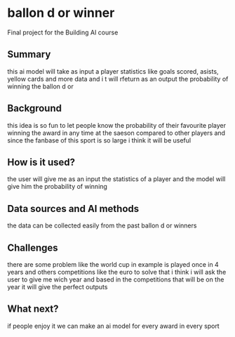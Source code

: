 
<!-- This is the markdown template for the final project of the Building AI course, 
created by Reaktor Innovations and University of Helsinki. 
Copy the template, paste it to your GitHub README and edit! -->

# ballon d or winner

Final project for the Building AI course

## Summary

this ai model will take as input a player statistics like goals scored, asists, yellow cards and more data and i t will rfeturn as an output the probability of winning the ballon d or


## Background

this idea is so fun to let people know the probability of their favourite player winning the award in any time at the saeson compared to other players and since the fanbase of this sport is so large i think it will be useful 

## How is it used?

the user will give me as an input the statistics of a player and the model will give him the probability of winning

## Data sources and AI methods
the data can be collected easily from the past ballon d or winners
## Challenges

there are some problem like the world cup in example is played once in 4 years and others competitions like the euro
to solve that i think i will ask the user to give me wich year and based in the competitions that will be on the year it will give the perfect outputs
## What next?

if people enjoy it we can make an ai model for every award in every sport


